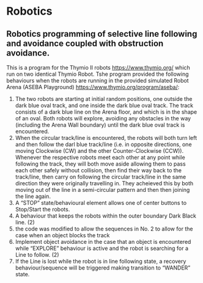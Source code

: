 # Robotics
## Robotics programming of selective line following and avoidance coupled with obstruction avoidance.

This is a program for the Thymio II robots https://www.thymio.org/ which run on two  identical Thymio Robot. Tshe program provided the following behaviours when the robots are running in the provided simulated Robot Arena (ASEBA Playground) https://www.thymio.org/program/aseba/:

1. The two robots are starting at initial random positions, one outside the dark blue oval track, and one inside the dark blue oval track. The track consists of a dark blue line on the Arena floor, and which is in the shape of an oval. Both robots will explore, avoiding any obstacles in the way (including the Arena Wall boundary) until the dark blue oval track is encountered.
2. When the circular track/line is encountered, the robots will both turn left and then follow the darl blue track/line (i.e. in opposite directions, one moving Clockwise (CW) and the other Counter-Clockwise (CCW)). Whenever the respective robots meet each other at any point while following the track, they will both move aside allowing them to pass each other safely without collision, then find their way back to the track/line, then carry on following the circular track/line in the same direction they were originally travelling in. They acheieved this by both moving out of the line in a semi-circular pattern and then then joining the line again. 
3. A “STOP” state/behavioural element allows one of center buttons to Stop/Start the robots.
4. A behaviour that keeps the robots within the outer boundary Dark Black line. (2)
5. the code was modified to allow the sequences in No. 2 to allow for the case when an object blocks the track
6. Implement object avoidance in the case that an object is encountered while “EXPLORE” behaviour is active and the robot is searching for a Line to follow. (2)
7. If the Line is lost while the robot is in line following state, a recovery behaviour/sequence will be triggered making transition to “WANDER” state.
